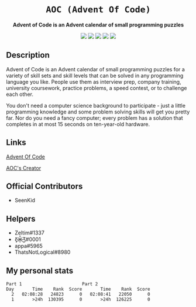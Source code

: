 <div align="center">
  <h1><code>AOC (Advent Of Code)</code></h1>
  <p>
    <strong>Advent of Code is an Advent calendar of small programming puzzles</strong>
  </p>
  <p style="margin-bottom: 0.5ex;">
    <img src="https://img.shields.io/github/downloads/SeenKid/AOC/total"/>
    <img src="https://img.shields.io/github/last-commit/AOC/OptiTimer"/>
    <img src="https://img.shields.io/github/issues/AOC/OptiTimer"/>
    <img src="https://img.shields.io/github/issues-closed/AOC/OptiTimer"/>
    <img src="https://img.shields.io/github/repo-size/AOC/OptiTimer"/>
  </p>
</div>


## Description ##
Advent of Code is an Advent calendar of small programming puzzles for a variety of skill sets and skill levels that can be solved in any programming language you like. People use them as interview prep, company training, university coursework, practice problems, a speed contest, or to challenge each other.

You don't need a computer science background to participate - just a little programming knowledge and some problem solving skills will get you pretty far. Nor do you need a fancy computer; every problem has a solution that completes in at most 15 seconds on ten-year-old hardware.

## Links ##
[Advent Of Code](https://adventofcode.com/)

[AOC's Creator](http://was.tl/)

## Official Contributors ##
 - SeenKid
 
 ## Helpers ##
  - Zeltim#1337
  - Ƹ̵̡Ӝ̵̨̄Ʒ#0001
  - appa#5965
  - ThatsNotLogical#8980
  
  
  ## My personal stats  ##
  
```
Part 1 						 Part 2
Day       Time    Rank  Score       Time    Rank  Score
  2   02:08:28   24823      0   02:08:41   22050      0
  1       >24h  130395      0       >24h  126225      0
```

